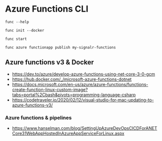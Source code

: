 # Azure Functions CLI

`func --help`

`func init --docker`

`func start`

`func azure functionapp publish my-signalr-functions`

## Azure functions v3 & Docker

- https://dev.to/azure/develop-azure-functions-using-net-core-3-0-gcm
- https://hub.docker.com/_/microsoft-azure-functions-dotnet
- https://docs.microsoft.com/en-us/azure/azure-functions/functions-create-function-linux-custom-image?tabs=portal%2Cbash&pivots=programming-language-csharp
- https://codetraveler.io/2020/02/12/visual-studio-for-mac-updating-to-azure-functions-v3/

### Azure functions & pipelines

- https://www.hanselman.com/blog/SettingUpAzureDevOpsCICDForANETCore31WebAppHostedInAzureAppServiceForLinux.aspx

